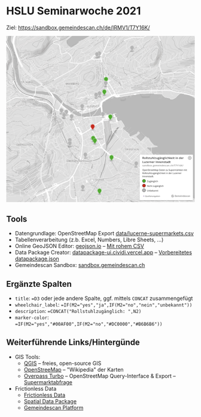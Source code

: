 # HSLU Seminarwoche 2021

Ziel: https://sandbox.gemeindescan.ch/de/IRMV1/T7Y16K/

![](img/supermarkets-lucerne.png)

## Tools
- Datengrundlage: OpenStreetMap Export [data/lucerne-supermarkets.csv](data/lucerne-supermarkets.csv)
- Tabellenverarbeitung (z.b. Excel, Numbers, Libre Sheets, ...)
- Online GeoJSON Editor: [geojson.io](https://geojson.io) – [Mit rohem CSV](https://geojson.io/#id=github:cividi/hslu-seminarwoche/blob/main/data/lucerne-supermarkets.geojson)
- Data Package Creator: [datapackage-ui.cividi.vercel.app](https://datapackage-ui.cividi.vercel.app) – [Vorbereitetes datapackage.json](data/datapackage.json)
- Gemeindescan Sandbox: [sandbox.gemeindescan.ch](https://sandbox.gemeindescan.ch)

## Ergänzte Spalten

- `title`: `=D3` oder jede andere Spalte, ggf. mittels `CONCAT` zusammengefügt
- `wheelchair_label`: `=IF(M2="yes","ja",IF(M2="no","nein","unbekannt"))`
- `description`: `=CONCAT("Rollstuhlzugänglich: ",N2)`
- `marker-color`: `=IF(M2="yes","#00AF00",IF(M2="no","#DC0000","#B6B6B6"))`

## Weiterführende Links/Hintergünde
- GIS Tools:
    - [QGIS](https://qgis.org) – freies, open-source GIS
    - [OpenStreeMap](https://openstreetmap.org) – "Wikipedia" der Karten
    - [Overpass Turbo](https://overpass-turbo.eu) – OpenStreetMap Query-Interface & Export – [Supermarktabfrage](https://overpass-turbo.eu/s/13se)
- Frictionless Data
    - [Frictionless Data](https://frictionlessdata.io)
    - [Spatial Data Package](https://github.com/cividi/spatial-data-package-spec)
    - [Gemeindescan Platform](https://github.com/cividi/spatial-data-package-platform)